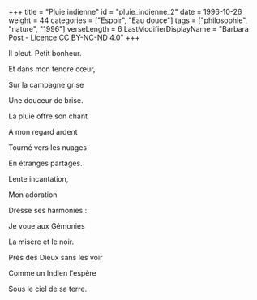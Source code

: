 +++
title = "Pluie indienne"
id = "pluie_indienne_2"
date = 1996-10-26
weight = 44
categories = ["Espoir", "Eau douce"]
tags = ["philosophie", "nature", "1996"]
verseLength = 6
LastModifierDisplayName = "Barbara Post - Licence CC BY-NC-ND 4.0"
+++

Il pleut. Petit bonheur.

Et dans mon tendre cœur,

Sur la campagne grise

Une douceur de brise.

La pluie offre son chant

A mon regard ardent

Tourné vers les nuages

En étranges partages.

Lente incantation,

Mon adoration

Dresse ses harmonies :

Je voue aux Gémonies

La misère et le noir.

Près des Dieux sans les voir

Comme un Indien l'espère

Sous le ciel de sa terre.
